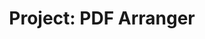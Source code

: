 ---
redirect_to: https://apps.apple.com/us/app/pdf-arranger/id1466644712?mt=
tags: swift ios
title: "Project: PDF Arranger"
---